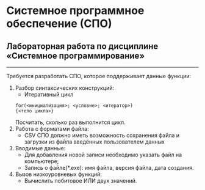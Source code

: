 # Системное программное обеспечение (СПО)

## Лабораторная работа по дисциплине «Системное программирование»

---
Требуется разработать СПО, которое поддерживает данные функции:
1. Разбор синтаксических конструкций:
    + Итеративный цикл
	```
	for(<инициализация>; <условие>; <итератор>) 
	{<тело цикла>}
	```
	Посчитать, сколько раз выполнится цикл.
2. Работа с форматами файла:
    + CSV
	СПО должно иметь возможность сохранения файла и загрузки из файла введённых пользователем данных
3. Вводимые данные:
    + Для добавления новой записи необходимо указать файл на компьютере;
	+ Запись о файле(\*.exe): имя файла, версия файла, дата создания.
4. Вызов низкоуровневых функций:
    + Вычислить побитовое ИЛИ двух значений.